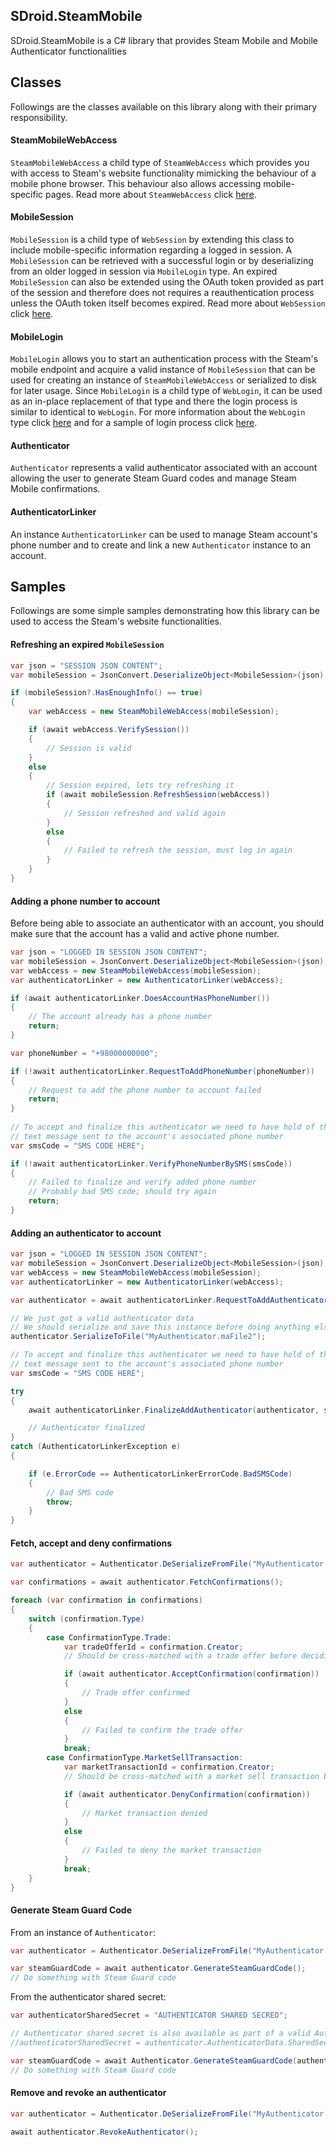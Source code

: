 ﻿## SDroid.SteamMobile
SDroid.SteamMobile is a C# library that provides Steam Mobile and Mobile Authenticator functionalities

## Classes
Followings are the classes available on this library along with their primary responsibility.

#### SteamMobileWebAccess

`SteamMobileWebAccess` a child type of `SteamWebAccess` which provides you with access to Steam's website functionality
mimicking the behaviour of a mobile phone browser. This behaviour also allows accessing mobile-specific pages. Read more about `SteamWebAccess` click [here](/falahati/SDroid/blob/master/SDroid.SteamWeb/README.md#steamwebaccess).

#### MobileSession

`MobileSession` is a child type of `WebSession` by extending this class to include mobile-specific
information regarding a logged in session. A `MobileSession` can be retrieved with a successful login or by deserializing from
an older logged in session via `MobileLogin` type. An expired `MobileSession` can also be extended using the
OAuth token provided as part of the session and therefore does not requires a reauthentication process unless the OAuth token
itself becomes expired. Read more about `WebSession` click [here](/falahati/SDroid/blob/master/SDroid.SteamWeb/README.md#websession).

#### MobileLogin

`MobileLogin` allows you to start an authentication process with the Steam's mobile endpoint and acquire a valid instance of `MobileSession` that can be used
for creating an instance of `SteamMobileWebAccess` or serialized to disk for later usage. Since `MobileLogin` is a child type of
`WebLogin`, it can be used as an in-place replacement of that type and there the login process
is similar to identical to `WebLogin`. For more information about the `WebLogin` type 
click [here](/falahati/SDroid/blob/master/SDroid.SteamWeb/README.md#weblogin) and for a sample of login process
click [here](/falahati/SDroid/blob/master/SDroid.SteamWeb/README.md#login).

#### Authenticator

`Authenticator` represents a valid authenticator associated with an account allowing the user
to generate Steam Guard codes and manage Steam Mobile confirmations.

#### AuthenticatorLinker

An instance `AuthenticatorLinker` can be used to manage Steam account's phone number and
to create and link a new `Authenticator` instance to an account.

## Samples
Followings are some simple samples demonstrating how this library can be used to access the Steam's website functionalities.

#### Refreshing an expired `MobileSession`

```C#
var json = "SESSION JSON CONTENT";
var mobileSession = JsonConvert.DeserializeObject<MobileSession>(json);

if (mobileSession?.HasEnoughInfo() == true)
{
    var webAccess = new SteamMobileWebAccess(mobileSession);

    if (await webAccess.VerifySession())
    {
        // Session is valid
    }
    else
    {
        // Session expired, lets try refreshing it
        if (await mobileSession.RefreshSession(webAccess))
        {
            // Session refreshed and valid again
        }
        else
        {
            // Failed to refresh the session, must log in again
        }
    }
}
```


#### Adding a phone number to account

Before being able to associate an authenticator with an account, you should make sure that the
account has a valid and active phone number.

```C#
var json = "LOGGED IN SESSION JSON CONTENT";
var mobileSession = JsonConvert.DeserializeObject<MobileSession>(json);
var webAccess = new SteamMobileWebAccess(mobileSession);
var authenticatorLinker = new AuthenticatorLinker(webAccess);

if (await authenticatorLinker.DoesAccountHasPhoneNumber())
{
    // The account already has a phone number
    return;
}

var phoneNumber = "+98000000000";

if (!await authenticatorLinker.RequestToAddPhoneNumber(phoneNumber))
{
    // Request to add the phone number to account failed
    return;
}
            
// To accept and finalize this authenticator we need to have hold of the
// text message sent to the account's associated phone number
var smsCode = "SMS CODE HERE";

if (!await authenticatorLinker.VerifyPhoneNumberBySMS(smsCode))
{
    // Failed to finalize and verify added phone number
    // Probably bad SMS code; should try again
    return;
}
```


#### Adding an authenticator to account

```C#
var json = "LOGGED IN SESSION JSON CONTENT";
var mobileSession = JsonConvert.DeserializeObject<MobileSession>(json);
var webAccess = new SteamMobileWebAccess(mobileSession);
var authenticatorLinker = new AuthenticatorLinker(webAccess);

var authenticator = await authenticatorLinker.RequestToAddAuthenticator();

// We just got a valid authenticator data
// We should serialize and save this instance before doing anything else
authenticator.SerializeToFile("MyAuthenticator.maFile2");

// To accept and finalize this authenticator we need to have hold of the
// text message sent to the account's associated phone number
var smsCode = "SMS CODE HERE";

try
{
    await authenticatorLinker.FinalizeAddAuthenticator(authenticator, smsCode);

    // Authenticator finalized
}
catch (AuthenticatorLinkerException e)
{

    if (e.ErrorCode == AuthenticatorLinkerErrorCode.BadSMSCode)
    {
        // Bad SMS code
        throw;
    }
}
```

#### Fetch, accept and deny confirmations

```C#
var authenticator = Authenticator.DeSerializeFromFile("MyAuthenticator.maFile2");

var confirmations = await authenticator.FetchConfirmations();

foreach (var confirmation in confirmations)
{
    switch (confirmation.Type)
    {
        case ConfirmationType.Trade:
            var tradeOfferId = confirmation.Creator;
            // Should be cross-matched with a trade offer before deciding to confirm or deny

            if (await authenticator.AcceptConfirmation(confirmation))
            {
                // Trade offer confirmed
            }
            else
            {
                // Failed to confirm the trade offer
            }
            break;
        case ConfirmationType.MarketSellTransaction:
            var marketTransactionId = confirmation.Creator;
            // Should be cross-matched with a market sell transaction before deciding to confirm or deny

            if (await authenticator.DenyConfirmation(confirmation))
            {
                // Market transaction denied
            }
            else
            {
                // Failed to deny the market transaction
            }
            break;
    }
}
```

#### Generate Steam Guard Code

From an instance of `Authenticator`:

```C#
var authenticator = Authenticator.DeSerializeFromFile("MyAuthenticator.maFile2");

var steamGuardCode = await authenticator.GenerateSteamGuardCode();
// Do something with Steam Guard code
```

From the authenticator shared secret:

```C#
var authenticatorSharedSecret = "AUTHENTICATOR SHARED SECRED";

// Authenticator shared secret is also available as part of a valid Authenticator instance
//authenticatorSharedSecret = authenticator.AuthenticatorData.SharedSecret;

var steamGuardCode = await Authenticator.GenerateSteamGuardCode(authenticatorSharedSecret);
// Do something with Steam Guard code
```

#### Remove and revoke an authenticator

```C#
var authenticator = Authenticator.DeSerializeFromFile("MyAuthenticator.maFile2");

await authenticator.RevokeAuthenticator();
```